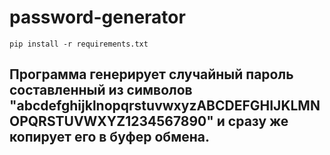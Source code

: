 # password-generator

   ```
   pip install -r requirements.txt
   ```

## Программа генерирует случайный пароль составленный из символов "abcdefghijklnopqrstuvwxyzABCDEFGHIJKLMNOPQRSTUVWXYZ1234567890" и сразу же копирует его в буфер обмена.
